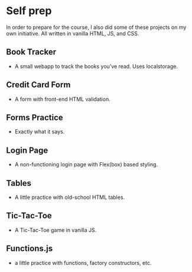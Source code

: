 # Self prep
In order to prepare for the course, I also did some of these projects on my own initiative. All written in vanilla HTML, JS, and CSS.

## Book Tracker
- A small webapp to track the books you’ve read. Uses localstorage.

## Credit Card Form
- A form with front-end HTML validation.

## Forms Practice
- Exactly what it says.

## Login Page
- A non-functioning login page with Flex(box) based styling.

## Tables
- A little practice with old-school HTML tables.

## Tic-Tac-Toe
- A Tic-Tac-Toe game in vanilla JS.

## Functions.js
- a little practice with functions, factory constructors, etc.
